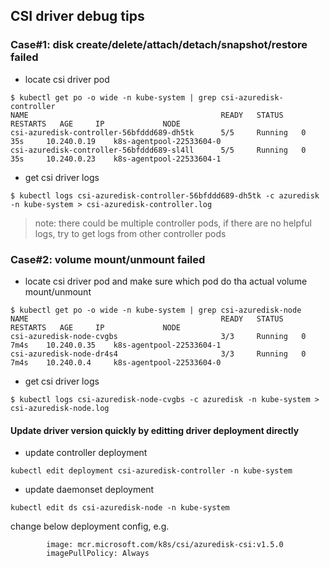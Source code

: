 ## CSI driver debug tips
### Case#1: disk create/delete/attach/detach/snapshot/restore failed
 - locate csi driver pod
```console
$ kubectl get po -o wide -n kube-system | grep csi-azuredisk-controller
NAME                                           READY   STATUS    RESTARTS   AGE     IP             NODE
csi-azuredisk-controller-56bfddd689-dh5tk      5/5     Running   0          35s     10.240.0.19    k8s-agentpool-22533604-0
csi-azuredisk-controller-56bfddd689-sl4ll      5/5     Running   0          35s     10.240.0.23    k8s-agentpool-22533604-1
```
 - get csi driver logs
```console
$ kubectl logs csi-azuredisk-controller-56bfddd689-dh5tk -c azuredisk -n kube-system > csi-azuredisk-controller.log
```
> note: there could be multiple controller pods, if there are no helpful logs, try to get logs from other controller pods

### Case#2: volume mount/unmount failed
 - locate csi driver pod and make sure which pod do tha actual volume mount/unmount
```console
$ kubectl get po -o wide -n kube-system | grep csi-azuredisk-node
NAME                                           READY   STATUS    RESTARTS   AGE     IP             NODE
csi-azuredisk-node-cvgbs                       3/3     Running   0          7m4s    10.240.0.35    k8s-agentpool-22533604-1
csi-azuredisk-node-dr4s4                       3/3     Running   0          7m4s    10.240.0.4     k8s-agentpool-22533604-0
```

 - get csi driver logs
```console
$ kubectl logs csi-azuredisk-node-cvgbs -c azuredisk -n kube-system > csi-azuredisk-node.log
```

#### Update driver version quickly by editting driver deployment directly
 - update controller deployment
```console
kubectl edit deployment csi-azuredisk-controller -n kube-system
```
 - update daemonset deployment
```console
kubectl edit ds csi-azuredisk-node -n kube-system
```
change below deployment config, e.g.
```console
        image: mcr.microsoft.com/k8s/csi/azuredisk-csi:v1.5.0
        imagePullPolicy: Always
```
